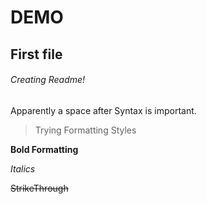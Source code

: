 # DEMO

## First file
###### Creating Readme!

Apparently a space after Syntax is important.

> Trying Formatting Styles

**Bold Formatting**

*Italics*

~~StrikeThrough~~
